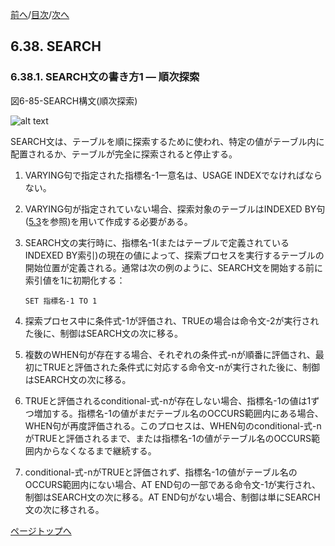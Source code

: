<!--navi start1-->
[前へ](6-37.md)/[目次](https://momo2584.github.io/opensourcecobol.github.io/markdown/TOC.html)/[次へ](6-38-2.md)
<!--navi end1-->
## 6.38. SEARCH

### 6.38.1. SEARCH文の書き方1 ― 順次探索

図6-85-SEARCH構文(順次探索)

![alt text](Image/6-85-Search.png)

SEARCH文は、テーブルを順に探索するために使われ、特定の値がテーブル内に配置されるか、テーブルが完全に探索されると停止する。

1. VARYING句で指定された指標名-1一意名は、USAGE INDEXでなければならない。

2. VARYING句が指定されていない場合、探索対象のテーブルはINDEXED BY句([5.3](5-3.md)を参照)を用いて作成する必要がある。

3. SEARCH文の実行時に、指標名-1(またはテーブルで定義されているINDEXED BY索引)の現在の値によって、探索プロセスを実行するテーブルの開始位置が定義される。通常は次の例のように、SEARCH文を開始する前に索引値を1に初期化する：
   ```
   SET 指標名-1 TO 1
   ```
4. 探索プロセス中に条件式-1が評価され、TRUEの場合は命令文-2が実行された後に、制御はSEARCH文の次に移る。

5. 複数のWHEN句が存在する場合、それぞれの条件式-nが順番に評価され、最初にTRUEと評価された条件式に対応する命令文-nが実行された後に、制御はSEARCH文の次に移る。

6. TRUEと評価されるconditional-式-nが存在しない場合、指標名-1の値は1ずつ増加する。指標名-1の値がまだテーブル名のOCCURS範囲内にある場合、WHEN句が再度評価される。このプロセスは、WHEN句のconditional-式-nがTRUEと評価されるまで、または指標名-1の値がテーブル名のOCCURS範囲内からなくなるまで継続する。

7. conditional-式-nがTRUEと評価されず、指標名-1の値がテーブル名のOCCURS範囲内にない場合、AT END句の一部である命令文-1が実行され、制御はSEARCH文の次に移る。AT END句がない場合、制御は単にSEARCH文の次に移される。
 
<!--navi start2-->

[ページトップへ](6-38-1.md)
<!--navi end2-->
